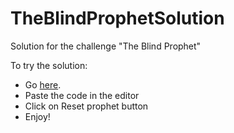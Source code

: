 # TheBlindProphetSolution
Solution for the challenge "The Blind Prophet"

To try the solution:
* Go [here](http://theblindprophet.com/ "here").
* Paste the code in the editor
* Click on Reset prophet button
* Enjoy!

